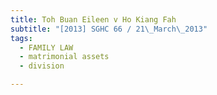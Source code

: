 ```yaml
---
title: Toh Buan Eileen v Ho Kiang Fah 
subtitle: "[2013] SGHC 66 / 21\_March\_2013"
tags:
  - FAMILY LAW
  - matrimonial assets
  - division

---
```



